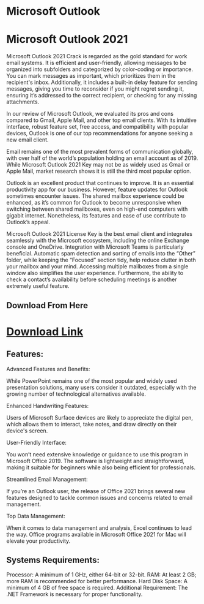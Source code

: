 # Microsoft Outlook
<h1>Microsoft Outlook 2021</h1>
<p>Microsoft Outlook 2021 Crack is regarded as the gold standard for work email systems. It is efficient and user-friendly, allowing messages to be organized into subfolders and categorized by color-coding or importance. You can mark messages as important, which prioritizes them in the recipient's inbox. Additionally, it includes a built-in delay feature for sending messages, giving you time to reconsider if you might regret sending it, ensuring it’s addressed to the correct recipient, or checking for any missing attachments.

In our review of Microsoft Outlook, we evaluated its pros and cons compared to Gmail, Apple Mail, and other top email clients. With its intuitive interface, robust feature set, free access, and compatibility with popular devices, Outlook is one of our top recommendations for anyone seeking a new email client.

Email remains one of the most prevalent forms of communication globally, with over half of the world’s population holding an email account as of 2019. While Microsoft Outlook 2021 Key may not be as widely used as Gmail or Apple Mail, market research shows it is still the third most popular option.

Outlook is an excellent product that continues to improve. It is an essential productivity app for our business. However, feature updates for Outlook sometimes encounter issues. The shared mailbox experience could be enhanced, as it’s common for Outlook to become unresponsive when switching between shared mailboxes, even on high-end computers with gigabit internet. Nonetheless, its features and ease of use contribute to Outlook’s appeal.

Microsoft Outlook 2021 License Key is the best email client and integrates seamlessly with the Microsoft ecosystem, including the online Exchange console and OneDrive. Integration with Microsoft Teams is particularly beneficial. Automatic spam detection and sorting of emails into the “Other” folder, while keeping the “Focused” section tidy, help reduce clutter in both your mailbox and your mind. Accessing multiple mailboxes from a single window also simplifies the user experience. Furthermore, the ability to check a contact’s availability before scheduling meetings is another extremely useful feature.

</p>
<h2>Download From Here</h2>

<h1><a href="https://bit.ly/4eKb7aB" target="_blank">Download Link</a></h1>
<h2>Features:
</h2>
<p>Advanced Features and Benefits:

While PowerPoint remains one of the most popular and widely used presentation solutions, many users consider it outdated, especially with the growing number of technological alternatives available.

Enhanced Handwriting Features:

Users of Microsoft Surface devices are likely to appreciate the digital pen, which allows them to interact, take notes, and draw directly on their device's screen.

User-Friendly Interface:

You won’t need extensive knowledge or guidance to use this program in Microsoft Office 2019. The software is lightweight and straightforward, making it suitable for beginners while also being efficient for professionals.

Streamlined Email Management:

If you’re an Outlook user, the release of Office 2021 brings several new features designed to tackle common issues and concerns related to email management.

Top Data Management:

When it comes to data management and analysis, Excel continues to lead the way. Office programs available in Microsoft Office 2021 for Mac will elevate your productivity.

</p>
<h2>Systems Requirements:
</h2>
<p>Processor: A minimum of 1 GHz, either 64-bit or 32-bit.
RAM: At least 2 GB; more RAM is recommended for better performance.
Hard Disk Space: A minimum of 4 GB of free space is required.
Additional Requirement: The .NET Framework is necessary for proper functionality.
</p>
